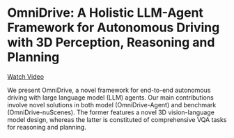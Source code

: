 
# OmniDrive: A Holistic LLM-Agent Framework for Autonomous Driving with 3D Perception, Reasoning and Planning

<!-- ## Introduction -->

[Watch Video](https://github.com/NVlabs/OmniDrive/releases/download/v1.0/demo.mp4)

We present OmniDrive, a novel framework for end-to-end autonomous driving with large language model (LLM) agents. Our main contributions involve novel solutions in both model (OmniDrive-Agent) and benchmark (OmniDrive-nuScenes). The former features a novel 3D vision-language model design, whereas the latter is constituted of comprehensive VQA tasks for reasoning and planning.

